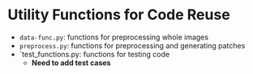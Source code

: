 # Utility Functions for Code Reuse
* `data-func.py`: functions for preprocessing whole images
* `preprocess.py`: functions for preprocessing and generating patches
* `test_functions.py: functions for testing code 
  * __Need to add test cases__
